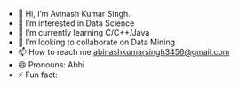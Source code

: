 - 👋 Hi, I’m Avinash Kumar Singh.
- 👀 I’m interested in Data Science
- 🌱 I’m currently learning C/C++/Java
- 💞️ I’m looking to collaborate on Data Mining
- 📫 How to reach me abinashkumarsingh3456@gmail.com
- 😄 Pronouns: Abhi
- ⚡ Fun fact: 

<!---
Abhinash8055/Abhinash8055 is a ✨ special ✨ repository because its `README.md` (this file) appears on your GitHub profile.
You can click the Preview link to take a look at your changes.
--->
